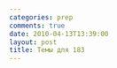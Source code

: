 ```yaml
---
categories: prep
comments: true
date: 2010-04-13T13:39:00
layout: post
title: Темы для 183
---
```


